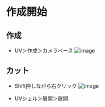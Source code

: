 # 作成開始
## 作成
- UV＞作成＞カメラベース
![image](https://user-images.githubusercontent.com/80798265/177066159-88825d08-53c0-4581-aac9-3b84b3a3ad80.png)

## カット
- Shift押しながら右クリック
![image](https://user-images.githubusercontent.com/80798265/177066321-237f9c99-f96d-41b9-bde0-ef7bbabbc948.png)

- UVシェル＞展開＞展開
